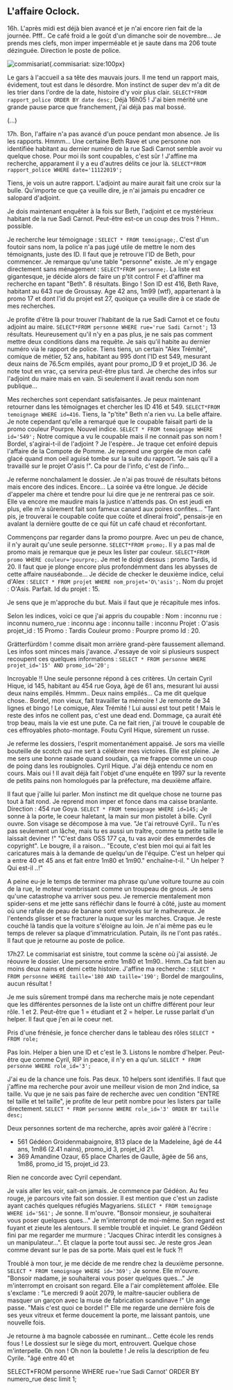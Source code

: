 ## L'affaire Oclock.

16h. 
L'après midi est déjà bien avancé et je n'ai encore rien fait de la journée. Pfff.. Ce café froid a le goût d'un dimanche soir de novembre... Je prends mes clefs, mon imper imperméable et je saute dans ma 206 toute dézinguée. Direction le poste de police.

![commisariat](https://up.autotitre.com/158ae45396.jpg){.commisariat: size:100px}

 Le gars à l'accueil a sa tête des mauvais jours. Il me tend un rapport mais, évidement, tout est dans le désordre. Mon instinct de super dev m'a dit de les trier dans l'ordre de la date, histoire d'y voir plus clair.
`SELECT*FROM rapport_police ORDER BY date desc;`
Déjà 16h05 ! J'ai bien mérité une grande pause parce que franchement, j'ai déjà pas mal bossé.

(...)

17h. 
Bon, l'affaire n'a pas avancé d'un pouce pendant mon absence.
Je lis les rapports.
Hmmm...
Une certaine Beth Rave et une personne non identifiée habitant au dernier numéro de la rue Sadi Carnot semble avoir vu quelque chose. Pour moi ils sont coupables, c'est sûr !
J'affine ma recherche, apparament il y a eu d'autres délits ce jour là.
`SELECT*FROM rapport_police WHERE date='11122019';`

Tiens, je vois un autre rapport. L'adjoint au maire aurait fait une croix sur la bulle. Qu'importe ce que ça veuille dire, je n'ai jamais pu encadrer ce salopard d'adjoint.

Je dois maintenant enquêter à la fois sur Beth, l'adjoint et ce mystérieux habitant de la rue Sadi Carnot. Peut-être est-ce un coup des trois ? Hmm.. possible.

Je recherche leur témoignage : `SELECT * FROM temoignage;`. C'est d'un foutoir sans nom, la police n'a pas jugé utile de mettre le nom des témoignants, juste des ID. Il faut que je retrouve l'ID de Beth, pour commencer.
Je remarque qu'une table "personne" existe. Je m'y engage directement sans ménagement : `SELECT*FROM personne;`. La liste est gigantesque, je décide alors de faire un p'tit control F et d'affiner ma recherche en tapant "Beth". 8 résultats. Bingo ! Son ID est 416, Beth Rave, habitant au 643 rue de Groussay. Age 42 ans, 1m99 (wtf), appartenant à la promo 17 et dont l'id du projet est 27, quoique ça veuille dire à ce stade de mes recherches.

Je profite d'être là pour trouver l'habitant de la rue Sadi Carnot et ce foutu adjoint au maire.
`SELECT*FROM personne WHERE rue='rue Sadi Carnot';`
13 résultats. Heureusement qu'il n'y en a pas plus, je ne sais pas comment mettre deux conditions dans ma requête. 
Je sais qu'il habite au dernier numéro via le rapport de police.
Tiens tiens, un certain "Alex Trémité", comique de métier, 52 ans, habitant au 995 dont l'ID est 549, mesurant deux nains de 76.5cm empilés, ayant pour promo_ID 9 et projet_ID 36. Je note tout en vrac, ça servira peut-être plus tard. Je cherche des infos sur l'adjoint du maire mais en vain. Si seulement il avait rendu son nom publique...

Mes recherches sont cependant satisfaisantes. Je peux maintenant retourner dans les témoignages et chercher les ID 416 et 549.
`SELECT*FROM temoignage WHERE id=416`.
Tiens, la "p'tite" Beth n'a rien vu. La belle affaire. Je note cependant qu'elle a remarqué que le coupable faisait parti de la promo couleur Pourpre. Nouvel indice.
`SELECT * FROM temoignage WHERE id='549';`
Notre comique a vu le coupable mais il ne connait pas son nom ! Bordel, s'agirai-t-il de l'adjoint ? Je l'espère.. Je traque cet enfoiré depuis l'affaire de la Compote de Pomme. Je reprend une gorgée de mon café glacé quand mon oeil aguisé tombe sur la suite du rapport. "Je sais qu'il a travaillé sur le projet O'asis !". Ca pour de l'info, c'est de l'info...

Je referme nonchalament le dossier. Je n'ai pas trouvé de résultats bétons mais encore des indices. Encore... La soirée va être longue. Je décide d'appeler ma chère et tendre pour lui dire que je ne rentrerai pas ce soir. Elle va encore me maudire mais la justice n'attends pas. On est jeudi en plus, elle m'a sûrement fait son fameux canard aux poires confites... "Tant pis, je trouverai le coupable coûte que coûte et dînerai froid", pensais-je en avalant la dernière goutte de ce qui fût un café chaud et réconfortant.

Commençons par regarder dans la promo pourpre. Avec un peu de chance, il n'y aurait qu'une seule personne. `SELECT*FROM promo;`. Il y a pas mal de promo mais je remarque que je peux les lister par couleur. `SELECT*FROM promo WHERE couleur='pourpre;`. Je met le doigt dessus : promo Tardis, id 20.
Il faut que je plonge encore plus profondémment dans les abysses de cette affaire nauséabonde...
Je décide de checker le deuxième indice, celui d'Alex : `SELECT * FROM projet WHERE nom_projet='O\'asis';`. Nom du projet : O'Asis. Parfait. Id du projet : 15.

Je sens que je m'approche du but. Mais il faut que je récapitule mes infos.

Selon les indices, voici ce que j'ai appris du coupable :
Nom : inconnu
rue : inconnu
numero_rue : inconnu
age : inconnu
taille : inconnu
Projet : O'asis
projet_id : 15
Promo : Tardis
Couleur promo : Pourpre
promo Id : 20.

Grätterfürdöm ! comme disait mon arrière grand-père faussement allemand. Les infos sont minces mais j'avance.
J'essaye de voir si plusieurs suspect recoupent ces quelques informations : `SELECT * FROM personne WHERE projet_id='15' AND promo_id='20';`

Incroyable !!
Une seule personne répond à ces critères. Un certain Cyril Hique, id 145, habitant au 454 rue Goya, âgé de 61 ans, mesurant lui aussi deux nains empilés. Hmmm.. Deux nains empilés... Ca me dit quelque chose.. Bordel, mon vieux, fait travailler ta mémoire ! 
Je remonte de 34 lignes et bingo ! Le comique, Alex Trémité ! Lui aussi est tout petit ! Mais le reste des infos ne collent pas, c'est une dead end. Dommage, ça aurait été trop beau, mais la vie est une pute.
Ca ne fait rien, j'ai trouvé le coupable de ces effroyables photo-montage. Foutu Cyril Hique, sûrement un russe.

Je referme les dossiers, l'esprit momentanément appaisé. Je sors ma vieille bouteille de scotch qui me sert à célébrer mes victoires. Elle est pleine. Je me sers une bonne rasade quand soudain, ça me frappe comme un coup de poing dans les roubignoles.
Cyril Hique.
J'ai déjà entendu ce nom en cours.
Mais oui ! Il avait déjà fait l'objet d'une enquête en 1997 sur la revente de petits pains non homologués par la préfecture, ma deuxième affaire.

Il faut que j'aille lui parler. Mon instinct me dit quelque chose ne tourne pas tout à fait rond. Je reprend mon imper et fonce dans ma caisse branlante. Direction : 454 rue Goya.
`SELECT * FROM temoignage WHERE id=145;`
Je sonne à la porte, le coeur haletant, la main sur mon pistolet à bille.
Cyril ouvre. Son visage se décompose à ma vue.
"Je t'ai retrouvé Cyril.. Tu n'es pas seulement un lâche, mais tu es aussi un traître, comme ta petite taille le laissait deviner !"
"C'est dans OSS 177 ça, tu vas avoir des emmerdes de copyright".
Le bougre, il a raison...
"Ecoute, c'est bien moi qui ai fait les caricatures mais à la demande de quelqu'un de l'équipe. C'est un helper qui a entre 40 et 45 ans et fait entre 1m80 et 1m90." enchaîne-t-il.
" Un helper ? Qui est-il ..!"

A peine eu-je le temps de terminer ma phrase qu'une voiture tourne au coin de la rue, le moteur vombrissant comme un troupeau de gnous. Je sens qu'une catastrophe va arriver sous peu. Je remercie mentalement mon spider-sens et me jette sans réfléchir dans le fourré à côté, juste au moment où une rafale de peau de banane sont envoyés sur le malheureux. Je l'entends glisser et se fracturer la nuque sur les marches. Craque.
Je reste couché là tandis que la voiture s'éloigne au loin. Je n'ai même pas eu le temps de relever sa plaque d'immatriculation.
Putain, ils ne l'ont pas ratés.. Il faut que je retourne au poste de police.

17h27.
Le commisariat est sinistre, tout comme la scène où j'ai assisté.
Je réouvre le dossier. Une personne entre 1m80 et 1m90.. Hmm..Ca fait bien au moins deux nains et demi cette histoire.
J'affine ma recherche :
`SELECT * FROM personne WHERE taille='180 AND taille='190';`
Bordel de margoulins, aucun résultat ! 

Je me suis sûrement trompé dans ma recherche mais je note cependant que les différentes personnes de la liste ont un chiffre différent pour leur rôle. 1 et 2. Peut-être que 1 = étudiant et 2 = helper. Le russe parlait d'un helper. Il faut que j'en ai le coeur net.

Pris d'une frénésie, je fonce chercher dans le tableau des rôles
`SELECT * FROM role;`

Pas loin. Helper a bien une ID et c'est le 3.
Listons le nombre d'helper. Peut-être que comme Cyril, RIP in peace, il n'y en a qu'un.
`SELECT * FROM personne WHERE role_id='3';`

J'ai eu de la chance une fois. Pas deux. 10 helpers sont identifiés. Il faut que j'affine ma recherche pour avoir une meilleur vision de mon 2nd indice, sa taille. Vu que je ne sais pas faire de recherche avec uen condition "ENTRE tel taille et tel taille", je profite de leur petit nombre pour les listers par taille directement.
`SELECT * FROM personne WHERE role_id='3' ORDER BY taille desc;`

Deux personnes sortent de ma recherche, après avoir galéré à l'écrire :
- 561 Gédéon Groidenmabaignoire, 813 place de la Madeleine, âgé de 44 ans, 1m86 (2.41 nains), promo_id 3, projet_id 21.
- 369 Amandine Ozaur, 65 place Charles de Gaulle, âgée de 56 ans, 1m86, promo_id 15, projet_id 23.

Rien ne concorde avec Cyril cependant.

Je vais aller les voir, sait-on jamais.
Je commence par Gédéon. Au feu rouge, je parcours vite fait son dossier. Il est mention que c'est un zadiste ayant cachés quelques réfugiés Magyariens.
`SELECT * FROM temoignage WHERE id='561';`
Je sonne. Il m'ouvre.
"Bonsoir monsieur, je souhaiterai vous poser quelques ques..."
Je m'interrompt de moi-même. Son regard est fuyant et zieute les alentours. Il semble troublé et inquiet. Le grand Gédéon fini par me regarder me murmure :
"Jacques Chirac interdit les consignes à un manipulateur...". Et claque la porte tout aussi sec.
Je reste gros Jean comme devant sur le pas de sa porte. Mais quel est le fuck ?!

Troublé à mon tour, je me décide de me rendre chez la deuxième personne.
`SELECT * FROM temoignage WHERE id='369';`
Je sonne. Elle m'ouvre. 
"Bonsoir madame, je souhaiterai vous poser quelques ques..."
Je m'interrompt en croisant son regard. Elle a l'air complètement affolée.
Elle s'exclame : "Le mercredi 9 août 2079, le maître-saucier oubliera de masquer un garçon avec la muse de fabrication scandinave !"
Un ange passe.
"Mais c'est quoi ce bordel !"
Elle me regarde une dernière fois de ses yeux vitreux et ferme doucement la porte, me laissant pantois, une nouvelle fois.

Je retourne à ma bagnole cabossée en ruminant... Cette école les rends fous !
Le dossiest sur le siège du mort, entrouvert. Quelque chose m'interpelle. Oh non ! Oh non la boulette ! Je relis la description de feu Cyrile. "âgé entre 40 et 


SELECT*FROM personne WHERE rue='rue Sadi Carnot' ORDER BY numero_rue desc limit 1;